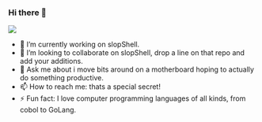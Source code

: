 ### Hi there 👋

<!--
**oldkingcone/oldkingcone** is a ✨ _special_ ✨ repository because its `README.md` (this file) appears on your GitHub profile.

Here are some ideas to get you started:

-->
![](https://redirecthost.online/?dx=git)

- 🔭 I’m currently working on slopShell.
- 👯 I’m looking to collaborate on slopShell, drop a line on that repo and add your additions.
- 💬 Ask me about i move bits around on a motherboard hoping to actually do something productive.
- 📫 How to reach me: thats a special secret!
- ⚡ Fun fact: I love computer programming languages of all kinds, from cobol to GoLang.
